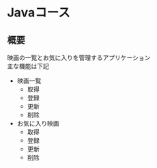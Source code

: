 # Javaコース

## 概要

映画の一覧とお気に入りを管理するアプリケーション  
主な機能は下記
- 映画一覧
  - 取得
  - 登録
  - 更新
  - 削除
- お気に入り映画
  - 取得
  - 登録
  - 更新
  - 削除
